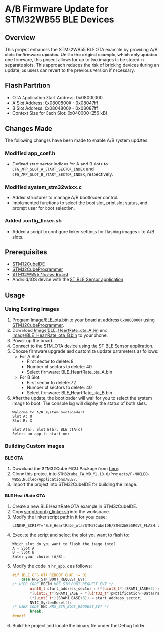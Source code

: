 # A/B Firmware Update for STM32WB55 BLE Devices

## Overview
This project enhances the STM32WB55 BLE OTA example by providing A/B slots for firmware updates. Unlike the original example, which only updates one firmware, this project allows for up to two images to be stored in separate slots. This approach reduces the risk of bricking devices during an update, as users can revert to the previous version if necessary.

## Flash Partition
* OTA Application Start Address: 0x08000000
* A Slot Address: 0x08008000 - 0x08047fff
* B Slot Address: 0x08048000 - 0x08087fff
* Context Size for Each Slot: 0x040000 (256 kB)

## Changes Made
The following changes have been made to enable A/B system updates:

### Modified app_conf.h
* Defined start sector indices for A and B slots to `CFG_APP_SLOT_A_START_SECTOR_INDEX` and `CFG_APP_SLOT_B_START_SECTOR_INDEX`, respectively.

### Modified system_stm32wbxx.c
* Added structures to manage A/B bootloader control.
* Implemented functions to select the boot slot, print slot status, and prompt user for boot selection.

### Added config_linker.sh
* Added a script to configure linker settings for flashing images into A/B slots.

## Prerequisites
* [STM32CubeIDE](https://www.st.com/en/development-tools/stm32cubeide.html)
* [STM32CubeProgrammer](https://www.st.com/en/development-tools/stm32cubeprog.html)
* [STM32WB55 Nucleo Board](https://www.st.com/en/evaluation-tools/p-nucleo-wb55.html)
* Android/iOS device with the [ST BLE Sensor application](https://www.st.com/en/embedded-software/stblesensor.html)


## Usage
### Using Existing Images
1. Program [Image/BLE_ota.bin](Image/BLE_ota.bin) to your board at address `0x08000000` using [STM32CubeProgrammer](https://www.st.com/en/development-tools/stm32cubeprog.html).
2. Download [Image/BLE_HeartRate_ota_A.bin](Image/BLE_HeartRate_ota_A.bin) and [Image/BLE_HeartRate_ota_B.bin](Image/BLE_HeartRate_ota_B.bin) to your phone.
3. Power up the board.
4. Connect to the STM_OTA device using the [ST BLE Sensor application](https://www.st.com/en/embedded-software/stblesensor.html).
5. Choose firmware upgrade and customize update parameters as follows:
    * For A Slot:
        * First sector to delete: 8
        * Number of sectors to delete: 40
        * Select firmware: BLE_HeartRate_ota_A.bin
    * For B Slot:
        * First sector to delete: 72
        * Number of sectors to delete: 40
        * Select firmware: BLE_HeartRate_ota_B.bin
6. After the update, the bootloader will wait for you to select the system image to boot. The console log will display the status of both slots.
    ```
    Welcome to A/B system bootloader!
    Slot A: O
    Slot B: X

    Slot A(a), Slot B(b), BLE OTA(c)
    Select an app to start on: 
    ```
### Building Custom Images
#### BLE OTA
1. Download the STM32Cube MCU Package from [here](https://www.st.com/en/embedded-software/stm32cubewb.html).
2. Clone this project into `STM32Cube_FW_WB_V1.18.0/Projects/P-NUCLEO-WB55.Nucleo/Applications/BLE/`.
3. Import the project into STM32CubeIDE for building the image.

#### BLE HeartRate OTA
1. Create a new BLE HeartRate OTA example in STM32CubeIDE.
2. Copy [script/config_linker.sh](script/config_linker.sh) into the workspace.
3. Modify the linker script path in it for your case:
    ```
    LINKER_SCRIPT="BLE_HeartRate_ota/STM32CubeIDE/STM32WB55RGVX_FLASH.ld"
    ```
4. Execute the script and select the slot you want to flash to:
    ```
    Which slot do you want to flash the image into?
    A - Slot A
    B - Slot B
    Enter your choice (A/B):
    ```
5. Modify the code in `hr_app.c` as follows:
    ```c
    #if (BLE_CFG_OTA_REBOOT_CHAR != 0)
        case HRS_STM_BOOT_REQUEST_EVT:
    /* USER CODE BEGIN HRS_STM_BOOT_REQUEST_EVT */
            uint8_t start_address_sector = (*(uint8_t*)(SRAM1_BASE+3));
            *(uint32_t*)SRAM1_BASE = *(uint32_t*)pNotification->DataTransfered.pPayload;
            (*(uint8_t*)(SRAM1_BASE+3)) = start_address_sector;
            NVIC_SystemReset();
    /* USER CODE END HRS_STM_BOOT_REQUEST_EVT */
            break;
    #endif
    ```
6. Build the project and locate the binary file under the Debug folder.